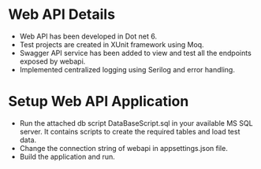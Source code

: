 # Web API Details

* Web API has been developed in Dot net 6.
* Test projects are created in XUnit framework using Moq.
* Swagger API service has been added to view and test all the endpoints exposed by webapi.
* Implemented centralized logging using Serilog and error handling.

# Setup Web API Application

* Run the attached db script DataBaseScript.sql in your available MS SQL server. It contains scripts to create the required tables and load test data.
* Change the connection string of webapi in appsettings.json file.
* Build the application and run.